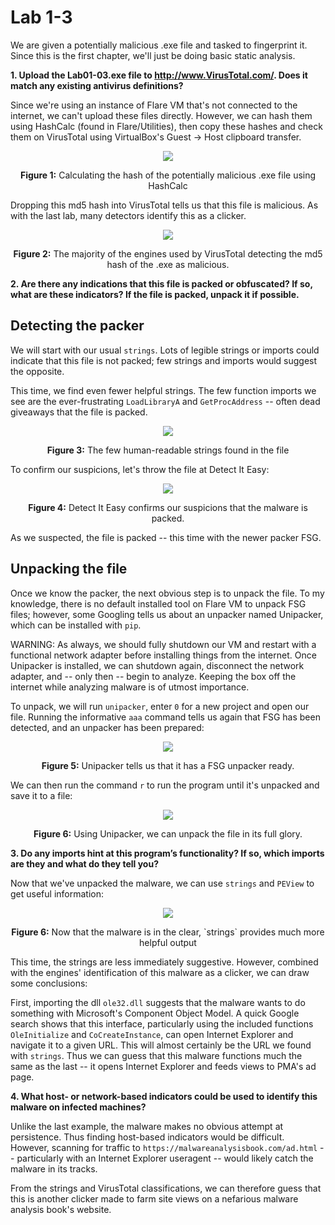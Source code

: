 # Lab 1-3

We are given a potentially malicious .exe file and tasked to fingerprint it. Since this is the first chapter, we'll just be doing basic static
analysis.

**1. Upload the Lab01-03.exe file to http://www.VirusTotal.com/. Does it match any existing antivirus definitions?**

Since we're using an instance of Flare VM that's not connected to the internet, we can't upload these files directly. However, we can hash them using
HashCalc (found in Flare/Utilities), then copy these hashes and check them on VirusTotal using VirtualBox's Guest -> Host clipboard transfer.

<p align="center">
  <img src="https://user-images.githubusercontent.com/86139991/161874261-a2c8e4dc-ca85-4827-acc2-7cb01928e051.PNG"/>
</p>

<p align="center">
  <b>Figure 1:</b> Calculating the hash of the potentially malicious .exe file using HashCalc
</p>

Dropping this md5 hash into VirusTotal tells us that this file is malicious. As with the last lab, many detectors identify this as a clicker.

<p align="center">
  <img src="https://user-images.githubusercontent.com/86139991/161874471-036bcb6f-06bd-4299-9f4f-2aff8d7a61c7.PNG"/>
</p>

<p align="center">
  <b>Figure 2:</b> The majority of the engines used by VirusTotal detecting the md5 hash of the .exe as malicious.
</p>

**2. Are there any indications that this file is packed or obfuscated? If so, what are these indicators? If the file is packed, unpack it if possible.**

## Detecting the packer

We will start with our usual `strings`. Lots of legible strings or imports could indicate that
this file is not packed; few strings and imports would suggest the opposite.

This time, we find even fewer helpful strings. The few function imports we see are the ever-frustrating `LoadLibraryA` and `GetProcAddress` -- often
dead giveaways that the file is packed.

<p align="center">
  <img src="https://user-images.githubusercontent.com/86139991/161875190-260c5831-e639-4da5-96f6-5d2b4a712e53.PNG"/>
</p>

<p align="center">
  <b>Figure 3:</b> The few human-readable strings found in the file
</p>

To confirm our suspicions, let's throw the file at Detect It Easy:

<p align="center">
  <img src="https://user-images.githubusercontent.com/86139991/161875280-2c596564-963e-4fe3-ba22-d39b34d5d0c1.PNG"/>
</p>

<p align="center">
  <b>Figure 4:</b> Detect It Easy confirms our suspicions that the malware is packed.
</p>

As we suspected, the file is packed -- this time with the newer packer FSG.

## Unpacking the file

Once we know the packer, the next obvious step is to unpack the file. To my knowledge, there is no default installed tool on Flare VM to unpack FSG files;
however, some Googling tells us about an unpacker named Unipacker, which can be installed with `pip`.

WARNING: As always, we should fully shutdown our VM and restart with a functional network adapter before installing things from the internet. Once
Unipacker is installed, we can shutdown again, disconnect the network adapter, and -- only then -- begin to analyze. Keeping the box off the internet
while analyzing malware is of utmost importance.

To unpack, we will run `unipacker`, enter `0` for a new project and open our file. Running the informative `aaa` command tells us again that FSG has been
detected, and an unpacker has been prepared:

<p align="center">
  <img src="https://user-images.githubusercontent.com/86139991/161682016-7cef1bba-5f9c-4ab6-a9b3-fae500c64361.PNG"/>
</p>

<p align="center">
  <b>Figure 5:</b> Unipacker tells us that it has a FSG unpacker ready.
</p>

We can then run the command `r` to run the program until it's unpacked and save it to a file:

<p align="center">
  <img src="https://user-images.githubusercontent.com/86139991/161875865-3dbb4e56-2057-44d0-a089-0b1a1280ba47.PNG"/>
</p>

<p align="center">
  <b>Figure 6:</b> Using Unipacker, we can unpack the file in its full glory.
</p>

**3. Do any imports hint at this program’s functionality? If so, which imports are they and what do they tell you?**

Now that we've unpacked the malware, we can use `strings` and `PEView` to get useful information:

<p align="center">
  <img src="https://user-images.githubusercontent.com/86139991/161876143-77f3a763-d01a-4590-9658-5f67ec001577.png"/>
</p>

<p align="center">
  <b>Figure 6:</b> Now that the malware is in the clear, `strings` provides much more helpful output
</p>

This time, the strings are less immediately suggestive. However, combined with the engines' identification of this malware as a clicker, we can draw some
conclusions:

First, importing the dll `ole32.dll` suggests that the malware wants to do something with Microsoft's Component Object Model. A quick Google search
shows that this interface, particularly using the included functions `OleInitialize` and `CoCreateInstance`, can open Internet Explorer and navigate it
to a given URL. This will almost certainly be the URL we found with `strings`. Thus we can guess that this malware functions much the same as the last --
it opens Internet Explorer and feeds views to PMA's ad page.

**4. What host- or network-based indicators could be used to identify this malware on infected machines?**

Unlike the last example, the malware makes no obvious attempt at persistence. Thus finding host-based indicators would be difficult.
However, scanning for traffic to `https://malwareanalysisbook.com/ad.html` -- particularly with an Internet Explorer useragent -- would likely catch the
malware in its tracks.

From the strings and VirusTotal classifications, we can therefore guess that this is another clicker made to farm site views on a nefarious malware
analysis book's website.
